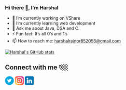 ### Hi there 👋, I'm Harshal


- 🔭 I’m currently working on VShare
- 🌱 I’m currently learning web development
- 💬 Ask me about Java, DSA and C.
- ⚡ Fun fact: It’s all 0’s and 1’s
- 📫 How to reach me: harshalrajnor852056@gmail.com

[![Harshal's GitHub stats](https://github-readme-stats.vercel.app/api?username=harshal-rajnoor&theme=dark)](https://github.com/harshal-rajnoor/github-readme-stats)

## Connect with me 👇🏼
[![Twitter](/images/twitter.png)](https://twitter.com/harshal_rajnor) [![Instagram](/images/instagram.png)](https://www.instagram.com/harshal_rajnoor/) [![Linkedin](/images/linkedin.png)](https://www.linkedin.com/in/harshal-rajnoor-403028195/)
